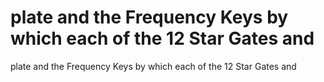 # plate and the Frequency Keys by which each of the 12 Star Gates and

plate and the Frequency Keys by which each of the 12 Star Gates and